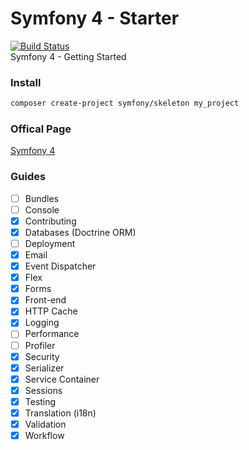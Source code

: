 # Symfony 4 - Starter
[![Build Status](https://travis-ci.org/giansalex/symfony4-starter.svg?branch=master)](https://travis-ci.org/giansalex/symfony4-starter)  
Symfony 4 - Getting Started

### Install 
```bash
composer create-project symfony/skeleton my_project
```

### Offical Page
[Symfony 4](https://symfony.com/4)

### Guides
- [ ] Bundles
- [ ] Console
- [x] Contributing
- [x] Databases (Doctrine ORM)
- [ ] Deployment
- [x] Email
- [x] Event Dispatcher
- [x] Flex
- [x] Forms
- [x] Front-end
- [x] HTTP Cache
- [x] Logging
- [ ] Performance
- [ ] Profiler
- [x] Security
- [x] Serializer
- [x] Service Container
- [x] Sessions
- [x] Testing
- [x] Translation (i18n)
- [x] Validation
- [x] Workflow
